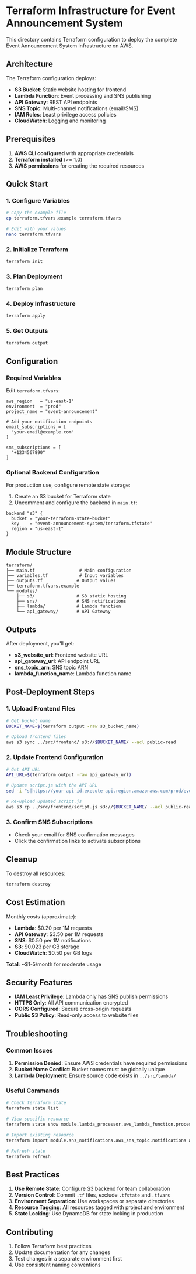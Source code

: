 # Terraform Infrastructure for Event Announcement System

This directory contains Terraform configuration to deploy the complete Event Announcement System infrastructure on AWS.

## Architecture

The Terraform configuration deploys:
- **S3 Bucket**: Static website hosting for frontend
- **Lambda Function**: Event processing and SNS publishing
- **API Gateway**: REST API endpoints
- **SNS Topic**: Multi-channel notifications (email/SMS)
- **IAM Roles**: Least privilege access policies
- **CloudWatch**: Logging and monitoring

## Prerequisites

1. **AWS CLI configured** with appropriate credentials
2. **Terraform installed** (>= 1.0)
3. **AWS permissions** for creating the required resources

## Quick Start

### 1. Configure Variables
```bash
# Copy the example file
cp terraform.tfvars.example terraform.tfvars

# Edit with your values
nano terraform.tfvars
```

### 2. Initialize Terraform
```bash
terraform init
```

### 3. Plan Deployment
```bash
terraform plan
```

### 4. Deploy Infrastructure
```bash
terraform apply
```

### 5. Get Outputs
```bash
terraform output
```

## Configuration

### Required Variables

Edit `terraform.tfvars`:

```hcl
aws_region   = "us-east-1"
environment  = "prod"
project_name = "event-announcement"

# Add your notification endpoints
email_subscriptions = [
  "your-email@example.com"
]

sms_subscriptions = [
  "+1234567890"
]
```

### Optional Backend Configuration

For production use, configure remote state storage:

1. Create an S3 bucket for Terraform state
2. Uncomment and configure the backend in `main.tf`:

```hcl
backend "s3" {
  bucket = "your-terraform-state-bucket"
  key    = "event-announcement-system/terraform.tfstate"
  region = "us-east-1"
}
```

## Module Structure

```
terraform/
├── main.tf                 # Main configuration
├── variables.tf            # Input variables
├── outputs.tf             # Output values
├── terraform.tfvars.example
└── modules/
    ├── s3/                # S3 static hosting
    ├── sns/               # SNS notifications
    ├── lambda/            # Lambda function
    └── api_gateway/       # API Gateway
```

## Outputs

After deployment, you'll get:

- **s3_website_url**: Frontend website URL
- **api_gateway_url**: API endpoint URL
- **sns_topic_arn**: SNS topic ARN
- **lambda_function_name**: Lambda function name

## Post-Deployment Steps

### 1. Upload Frontend Files
```bash
# Get bucket name
BUCKET_NAME=$(terraform output -raw s3_bucket_name)

# Upload frontend files
aws s3 sync ../src/frontend/ s3://$BUCKET_NAME/ --acl public-read
```

### 2. Update Frontend Configuration
```bash
# Get API URL
API_URL=$(terraform output -raw api_gateway_url)

# Update script.js with the API URL
sed -i "s|https://your-api-id.execute-api.region.amazonaws.com/prod/events|$API_URL|g" ../src/frontend/script.js

# Re-upload updated script.js
aws s3 cp ../src/frontend/script.js s3://$BUCKET_NAME/ --acl public-read
```

### 3. Confirm SNS Subscriptions
- Check your email for SNS confirmation messages
- Click the confirmation links to activate subscriptions

## Cleanup

To destroy all resources:

```bash
terraform destroy
```

## Cost Estimation

Monthly costs (approximate):
- **Lambda**: $0.20 per 1M requests
- **API Gateway**: $3.50 per 1M requests  
- **SNS**: $0.50 per 1M notifications
- **S3**: $0.023 per GB storage
- **CloudWatch**: $0.50 per GB logs

**Total**: ~$1-5/month for moderate usage

## Security Features

- **IAM Least Privilege**: Lambda only has SNS publish permissions
- **HTTPS Only**: All API communication encrypted
- **CORS Configured**: Secure cross-origin requests
- **Public S3 Policy**: Read-only access to website files

## Troubleshooting

### Common Issues

1. **Permission Denied**: Ensure AWS credentials have required permissions
2. **Bucket Name Conflict**: Bucket names must be globally unique
3. **Lambda Deployment**: Ensure source code exists in `../src/lambda/`

### Useful Commands

```bash
# Check Terraform state
terraform state list

# View specific resource
terraform state show module.lambda_processor.aws_lambda_function.processor

# Import existing resource
terraform import module.sns_notifications.aws_sns_topic.notifications arn:aws:sns:us-east-1:123456789012:topic-name

# Refresh state
terraform refresh
```

## Best Practices

1. **Use Remote State**: Configure S3 backend for team collaboration
2. **Version Control**: Commit `.tf` files, exclude `.tfstate` and `.tfvars`
3. **Environment Separation**: Use workspaces or separate directories
4. **Resource Tagging**: All resources tagged with project and environment
5. **State Locking**: Use DynamoDB for state locking in production

## Contributing

1. Follow Terraform best practices
2. Update documentation for any changes
3. Test changes in a separate environment first
4. Use consistent naming conventions
